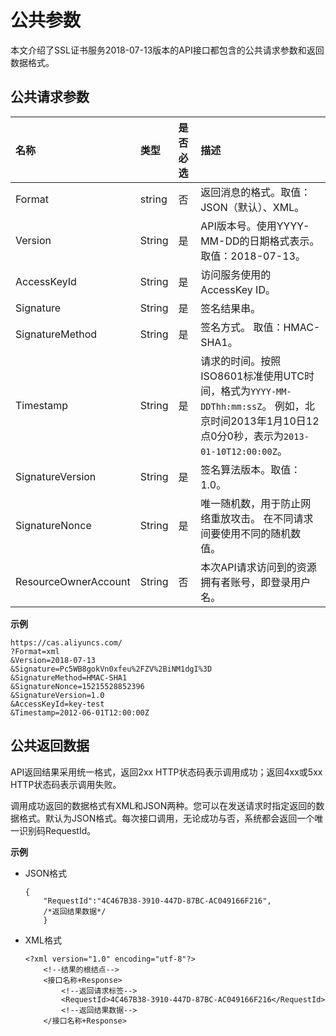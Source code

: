 # 公共参数

本文介绍了SSL证书服务2018-07-13版本的API接口都包含的公共请求参数和返回数据格式。

## 公共请求参数

|名称|类型|是否必选|描述|
|:-|:-|:---|:-|
|Format|string|否|返回消息的格式。取值：JSON（默认）、XML。 |
|Version|String|是|API版本号。使用YYYY-MM-DD的日期格式表示。 取值：2018-07-13。 |
|AccessKeyId|String|是|访问服务使用的AccessKey ID。|
|Signature|String|是|签名结果串。|
|SignatureMethod|String|是|签名方式。 取值：HMAC-SHA1。 |
|Timestamp|String|是|请求的时间。按照ISO8601标准使用UTC时间，格式为`YYYY-MM-DDThh:mm:ssZ`。 例如，北京时间2013年1月10日12点0分0秒，表示为`2013-01-10T12:00:00Z`。 |
|SignatureVersion|String|是|签名算法版本。取值：1.0。 |
|SignatureNonce|String|是|唯一随机数，用于防止网络重放攻击。 在不同请求间要使用不同的随机数值。 |
|ResourceOwnerAccount|String|否|本次API请求访问到的资源拥有者账号，即登录用户名。|

**示例**

```
https://cas.aliyuncs.com/
?Format=xml
&Version=2018-07-13
&Signature=Pc5WB8gokVn0xfeu%2FZV%2BiNM1dgI%3D
&SignatureMethod=HMAC-SHA1
&SignatureNonce=15215528852396
&SignatureVersion=1.0
&AccessKeyId=key-test
&Timestamp=2012-06-01T12:00:00Z
```

## 公共返回数据

API返回结果采用统一格式，返回2xx HTTP状态码表示调用成功；返回4xx或5xx HTTP状态码表示调用失败。

调用成功返回的数据格式有XML和JSON两种。您可以在发送请求时指定返回的数据格式。默认为JSON格式。每次接口调用，无论成功与否，系统都会返回一个唯一识别码RequestId。

**示例**

-   JSON格式

    ```
    {
        "RequestId":"4C467B38-3910-447D-87BC-AC049166F216",
        /*返回结果数据*/
        }
    ```

-   XML格式

    ```
    <?xml version="1.0" encoding="utf-8"?> 
        <!--结果的根结点-->
        <接口名称+Response>
            <!--返回请求标签-->
            <RequestId>4C467B38-3910-447D-87BC-AC049166F216</RequestId>
            <!--返回结果数据-->
        </接口名称+Response>                    
    ```


